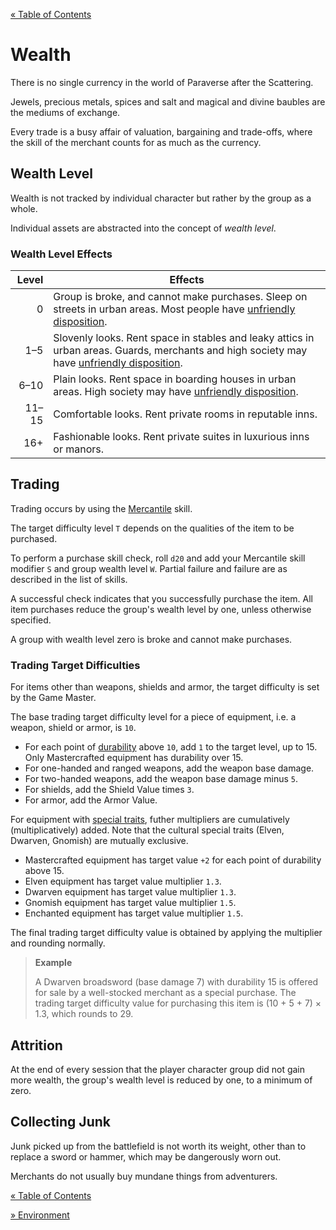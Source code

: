 [&laquo; Table of Contents](..)

# Wealth

There is no single currency in the world of Paraverse after the Scattering.

Jewels, precious metals, spices and salt and magical and divine baubles are the mediums of exchange.

Every trade is a busy affair of valuation, bargaining and trade-offs, where the skill of the merchant counts for as much as the currency.

## Wealth Level

Wealth is not tracked by individual character but rather by the group as a whole.

Individual assets are abstracted into the concept of *wealth level*.

### Wealth Level Effects

| Level | Effects |
|-:|-|
| 0 | Group is broke, and cannot make purchases. Sleep on streets in urban areas. Most people have [unfriendly disposition](characters#npc-disposition). |
| 1&ndash;5 | Slovenly looks. Rent space in stables and leaky attics in urban areas. Guards, merchants and high society may have [unfriendly disposition](characters#npc-disposition). |
| 6&ndash;10 | Plain looks. Rent space in boarding houses in urban areas. High society may have [unfriendly disposition](characters#npc-disposition). |
| 11&ndash;15 | Comfortable looks. Rent private rooms in reputable inns. |
| 16+ | Fashionable looks. Rent private suites in luxurious inns or manors. |

## Trading

Trading occurs by using the [Mercantile](characters#list-of-skills) skill.

The target difficulty level `T` depends on the qualities of the item to be purchased.

To perform a purchase skill check, roll `d20` and add your Mercantile skill modifier `S` and group wealth level `W`. Partial failure and failure are as described in the list of skills.

A successful check indicates that you successfully purchase the item. All item purchases reduce the group's wealth level by one, unless otherwise specified.

A group with wealth level zero is broke and cannot make purchases.

### Trading Target Difficulties

For items other than weapons, shields and armor, the target difficulty is set by the Game Master.

The base trading target difficulty level for a piece of equipment, i.e. a weapon, shield or armor, is `10`.

- For each point of [durability](equipment#durability-and-disrepair) above `10`, add `1` to the target level, up to 15. Only Mastercrafted equipment has durability over 15.
- For one-handed and ranged weapons, add the weapon base damage.
- For two-handed weapons, add the weapon base damage minus `5`.
- For shields, add the Shield Value times `3`.
- For armor, add the Armor Value.

For equipment with [special traits](equipment#quipment-special-traits), futher multipliers are cumulatively (multiplicatively) added. Note that the cultural special traits (Elven, Dwarven, Gnomish) are mutually exclusive.

- Mastercrafted equipment has target value `+2` for each point of durability above 15.
- Elven equipment has target value multiplier `1.3`.
- Dwarven equipment has target value multiplier `1.3`.
- Gnomish equipment has target value multiplier `1.5`.
- Enchanted equipment has target value multiplier `1.5`.

The final trading target difficulty value is obtained by applying the multiplier and rounding normally.

> **Example**
>
> A Dwarven broadsword (base damage 7) with durability 15 is offered for sale by a well-stocked merchant as a special purchase. The trading target difficulty value for purchasing this item is (10 + 5 + 7) × 1.3, which rounds to 29.

## Attrition

At the end of every session that the player character group did not gain more wealth, the group's wealth level is reduced by one, to a minimum of zero.

## Collecting Junk

Junk picked up from the battlefield is not worth its weight, other than to replace a sword or hammer, which may be dangerously worn out.

Merchants do not usually buy mundane things from adventurers.

[&laquo; Table of Contents](..)

[&raquo; Environment](environment)
